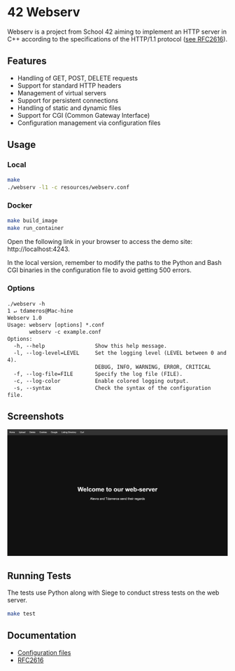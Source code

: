 # 42 Webserv

Webserv is a project from School 42 aiming to implement an HTTP server in C++
according to the specifications of the HTTP/1.1
protocol ([see RFC2616](docs/rfc2616.pdf)).

## Features

- Handling of GET, POST, DELETE requests
- Support for standard HTTP headers
- Management of virtual servers
- Support for persistent connections
- Handling of static and dynamic files
- Support for CGI (Common Gateway Interface)
- Configuration management via configuration files

## Usage

### Local

```bash
make
./webserv -l1 -c resources/webserv.conf
```

### Docker

```bash
make build_image
make run_container
```

Open the following link in your browser to access the demo
site: http://localhost:4243.

In the local version, remember to modify the paths to the Python and Bash CGI
binaries in the configuration file to avoid getting 500 errors.

### Options

```
./webserv -h                                                                                                                                            1 ↵ tdameros@Mac-hine
Webserv 1.0
Usage: webserv [options] *.conf
       webserv -c example.conf
Options:
  -h, --help                Show this help message.
  -l, --log-level=LEVEL     Set the logging level (LEVEL between 0 and 4).
                            DEBUG, INFO, WARNING, ERROR, CRITICAL
  -f, --log-file=FILE       Specify the log file (FILE).
  -c, --log-color           Enable colored logging output.
  -s, --syntax              Check the syntax of the configuration file.
```

## Screenshots

![example](resources/example.png)

## Running Tests

The tests use Python along with Siege to conduct stress tests on the web server.

```bash
make test
```

## Documentation

- [Configuration files](docs/config_file.md)
- [RFC2616](docs/rfc2616.pdf)
